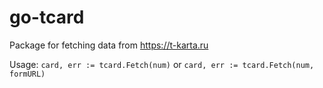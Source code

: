 # go-tcard
Package for fetching data from https://t-karta.ru

Usage: 
`card, err := tcard.Fetch(num)`
or
`card, err := tcard.Fetch(num, formURL)`
